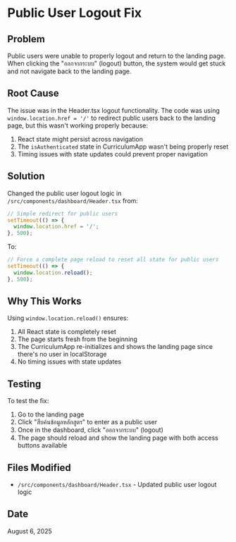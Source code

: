 # Public User Logout Fix

## Problem
Public users were unable to properly logout and return to the landing page. When clicking the "ออกจากระบบ" (logout) button, the system would get stuck and not navigate back to the landing page.

## Root Cause
The issue was in the Header.tsx logout functionality. The code was using `window.location.href = '/'` to redirect public users back to the landing page, but this wasn't working properly because:

1. React state might persist across navigation
2. The `isAuthenticated` state in CurriculumApp wasn't being properly reset
3. Timing issues with state updates could prevent proper navigation

## Solution
Changed the public user logout logic in `/src/components/dashboard/Header.tsx` from:

```typescript
// Simple redirect for public users
setTimeout(() => {
  window.location.href = '/';
}, 500);
```

To:

```typescript
// Force a complete page reload to reset all state for public users
setTimeout(() => {
  window.location.reload();
}, 500);
```

## Why This Works
Using `window.location.reload()` ensures:

1. All React state is completely reset
2. The page starts fresh from the beginning
3. The CurriculumApp re-initializes and shows the landing page since there's no user in localStorage
4. No timing issues with state updates

## Testing
To test the fix:

1. Go to the landing page
2. Click "สืบค้นข้อมูลหลักสูตร" to enter as a public user
3. Once in the dashboard, click "ออกจากระบบ" (logout)
4. The page should reload and show the landing page with both access buttons available

## Files Modified
- `/src/components/dashboard/Header.tsx` - Updated public user logout logic

## Date
August 6, 2025
